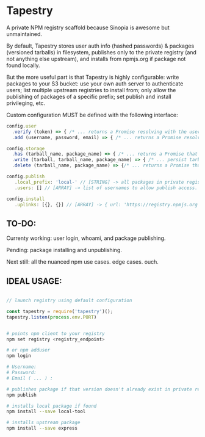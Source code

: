 # Tapestry

A private NPM registry scaffold because Sinopia is awesome but unmaintained.

By default, Tapestry stores user auth info (hashed passwords) & packages (versioned tarballs) in filesystem, publishes only to the private registry (and not anything else upstream), and installs from npmjs.org if package not found locally.

But the more useful part is that Tapestry is highly configurable: write packages to your S3 bucket: use your own auth server to authenticate users; list multiple upstream registries to install from; only allow the publishing of packages of a specific prefix; set publish and install privileging, etc.

Custom configuration MUST be defined with the following interface:

```js
config.user
  .verify (token) => { /* ... returns a Promise resolving with the username */ },
  .add (username, password, email) => { /* ... returns a Promise resolving with an encrypted token for auth purposes */ },

config.storage
  .has (tarball_name, package_name) => { /* ... returns a Promise that resolves on find, rejects on no find */ },
  .write (tarball, tarball_name, package_name) => { /* ... persist tarball stream somewhere, resolve Promise on write, reject on no write */ },
  .delete (tarball_name, package_name) => {/* ... returns a Promise that resolves on delete, rejects on no delete */}

config.publish
   .local_prefix: 'local-' // [STRING] -> all packages in private registry (whether to install or publish) require this prefix,
   .users: [] // [ARRAY] -> list of usernames to allow publish access. empty Array means all logged-in users have publish access

config.install
   .uplinks: [{}, {}] // [ARRAY] -> { url: 'https://registry.npmjs.org', users: ['users', 'with', 'install', 'access'] }
```

## TO-DO:

Currenty working: user login, whoami, and package publishing.

Pending: package installing and unpublishing.

Next still: all the nuanced npm use cases. edge cases. ouch.


## IDEAL USAGE:

```js

// launch registry using default configuration

const tapestry = require('tapestry')();
tapestry.listen(process.env.PORT)

```

```bash

# points npm client to your registry
npm set registry <registry_endpoint>

# or npm adduser
npm login

# Username: 
# Password:
# Email ( ... ) :

# publishes package if that version doesn't already exist in private registry
npm publish

# installs local package if found
npm install --save local-tool

# installs upstream package
npm install --save express

```
